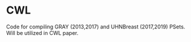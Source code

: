 # CWL 

Code for compiling GRAY (2013,2017) and UHNBreast (2017,2019) PSets.
Will be utilized in CWL paper.
